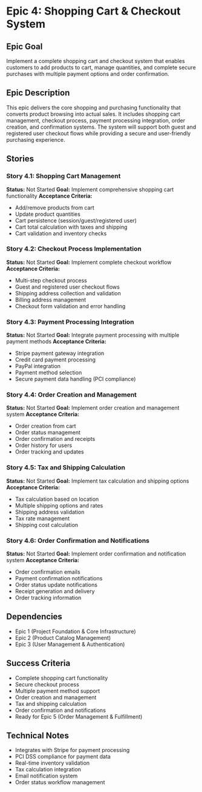 # Epic 4: Shopping Cart & Checkout System

## Epic Goal
Implement a complete shopping cart and checkout system that enables customers to add products to cart, manage quantities, and complete secure purchases with multiple payment options and order confirmation.

## Epic Description
This epic delivers the core shopping and purchasing functionality that converts product browsing into actual sales. It includes shopping cart management, checkout process, payment processing integration, order creation, and confirmation systems. The system will support both guest and registered user checkout flows while providing a secure and user-friendly purchasing experience.

## Stories

### Story 4.1: Shopping Cart Management
**Status:** Not Started
**Goal:** Implement comprehensive shopping cart functionality
**Acceptance Criteria:**
- Add/remove products from cart
- Update product quantities
- Cart persistence (session/guest/registered user)
- Cart total calculation with taxes and shipping
- Cart validation and inventory checks

### Story 4.2: Checkout Process Implementation
**Status:** Not Started
**Goal:** Implement complete checkout workflow
**Acceptance Criteria:**
- Multi-step checkout process
- Guest and registered user checkout flows
- Shipping address collection and validation
- Billing address management
- Checkout form validation and error handling

### Story 4.3: Payment Processing Integration
**Status:** Not Started
**Goal:** Integrate payment processing with multiple payment methods
**Acceptance Criteria:**
- Stripe payment gateway integration
- Credit card payment processing
- PayPal integration
- Payment method selection
- Secure payment data handling (PCI compliance)

### Story 4.4: Order Creation and Management
**Status:** Not Started
**Goal:** Implement order creation and management system
**Acceptance Criteria:**
- Order creation from cart
- Order status management
- Order confirmation and receipts
- Order history for users
- Order tracking and updates

### Story 4.5: Tax and Shipping Calculation
**Status:** Not Started
**Goal:** Implement tax calculation and shipping options
**Acceptance Criteria:**
- Tax calculation based on location
- Multiple shipping options and rates
- Shipping address validation
- Tax rate management
- Shipping cost calculation

### Story 4.6: Order Confirmation and Notifications
**Status:** Not Started
**Goal:** Implement order confirmation and notification system
**Acceptance Criteria:**
- Order confirmation emails
- Payment confirmation notifications
- Order status update notifications
- Receipt generation and delivery
- Order tracking information

## Dependencies
- Epic 1 (Project Foundation & Core Infrastructure)
- Epic 2 (Product Catalog Management)
- Epic 3 (User Management & Authentication)

## Success Criteria
- Complete shopping cart functionality
- Secure checkout process
- Multiple payment method support
- Order creation and management
- Tax and shipping calculation
- Order confirmation and notifications
- Ready for Epic 5 (Order Management & Fulfillment)

## Technical Notes
- Integrates with Stripe for payment processing
- PCI DSS compliance for payment data
- Real-time inventory validation
- Tax calculation integration
- Email notification system
- Order status workflow management
